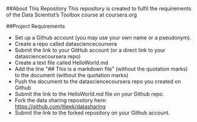 ##About This Repository
This repository is created to fulfil the requirements of the Data Scientist’s Toolbox course  at coursera.org

##Project Requirements

* Set up a Github account (you may use your own name or a pseudonym).
* Create a repo called datasciencecoursera
* Submit the link to your GitHub account (or a direct link to your datasciencecoursera repo)
* Create a text file called HelloWorld.md
* Add the line "## This is a markdown file" (without the quotation marks) to the document (without the quotation marks)
* Push the document to the datasciencecoursera repo you created on Github
* Submit the link to the HelloWorld.md file on your Github repo. 
* Fork the data sharing repository here: https://github.com/jtleek/datasharing
* Submit the link to the forked repository on your Github account. 
